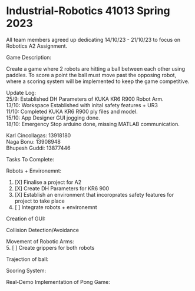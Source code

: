 # Industrial-Robotics 41013 Spring 2023

All team members agreed up dedicating 14/10/23 - 21/10/23 to focus on Robotics A2 Assignment.

Game Description:

Create a game where 2 robots are hitting a ball between each other using paddles. To score a point the ball must move past the opposing robot, where a scoring system will be implemented to keep the game competitive.

Update Log: <br>
25/9: Established DH Parameters of KUKA KR6 R900 Robot Arm. <br>
13/10: Workspace Established with inital safety features + UR3 <br>
11/10: Completed KUKA KR6 R900 ply files and model. <br>
15/10: App Designer GUI jogging done. <br>
18/10: Emergency Stop arduino done, missing MATLAB communication. <br>

Karl Cincollagas: 13918180 <br>
Naga Bonu: 13908948 <br>
Bhupesh Guddi: 13877446 <br>

Tasks To Complete:

Robots + Environemnt:
1. [X] Finalise a project for A2
2. [X] Create DH Parameters for KR6 900
3. [X] Establish an environment that incoroprates safety features for project to take place
4. [ ] Integrate robots + environemnt

Creation of GUI: <br>

Collision Detection/Avoidance <br>

Movement of Robotic Arms: <br>
5. [ ] Create grippers for both robots

Trajection of ball:

Scoring System:

Real-Demo Implementation of Pong Game:


